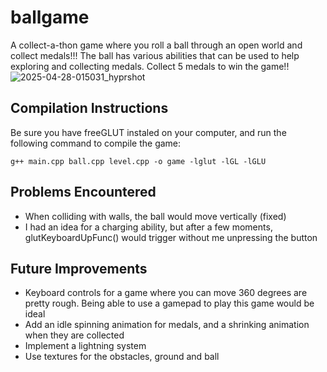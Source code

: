 # ballgame
A collect-a-thon game where you roll a ball through an open world and collect medals!!! The ball has various abilities that can be used to help exploring and collecting medals. Collect 5 medals to win the game!!
![2025-04-28-015031_hyprshot](https://github.com/user-attachments/assets/7427535e-c36c-4cc0-bf15-334c455323f4)
## Compilation Instructions
Be sure you have freeGLUT instaled on your computer, and run the following command to compile the game:
```
g++ main.cpp ball.cpp level.cpp -o game -lglut -lGL -lGLU
```
## Problems Encountered
- When colliding with walls, the ball would move vertically (fixed)
- I had an idea for a charging ability, but after a few moments, glutKeyboardUpFunc() would trigger without me unpressing the button
## Future Improvements
- Keyboard controls for a game where you can move 360 degrees are pretty rough. Being able to use a gamepad to play this game would be ideal
- Add an idle spinning animation for medals, and a shrinking animation when they are collected
- Implement a lightning system
- Use textures for the obstacles, ground and ball
